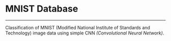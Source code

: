 # MNIST Database

-------

Classification of MNIST (Modified National Institute of Standards and Technology) image data using simple CNN *(Convolutional Neural Network)*.